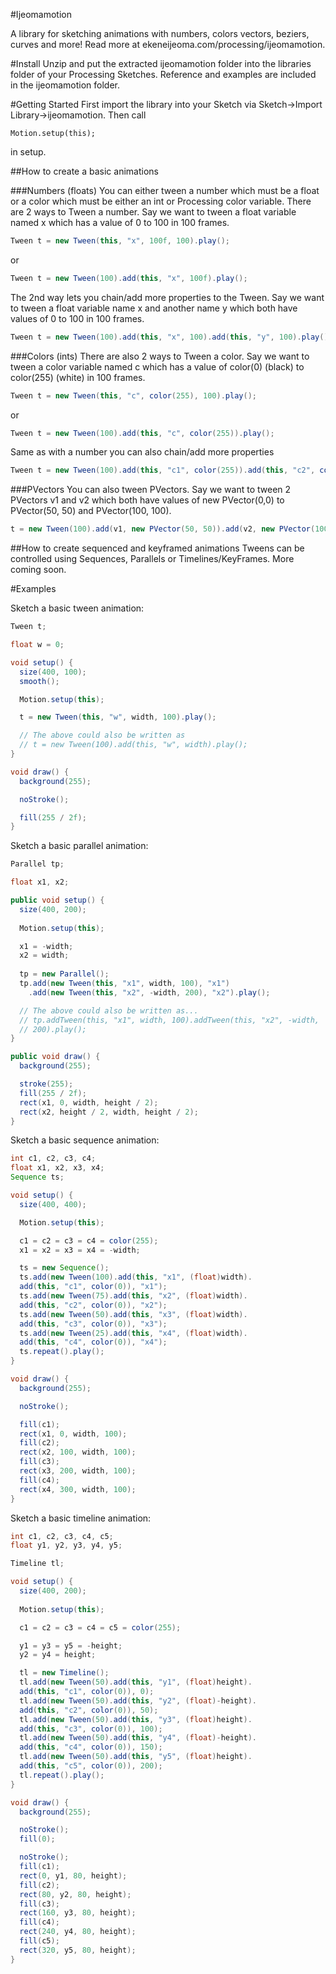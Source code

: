 #Ijeomamotion
 
A library for sketching animations with numbers, colors vectors, beziers, curves and more! Read more at ekeneijeoma.com/processing/ijeomamotion.

#Install
Unzip and put the extracted ijeomamotion folder into the libraries folder of your Processing Sketches. Reference and examples are included in the ijeomamotion folder.

#Getting Started
First import the library into your Sketch via Sketch->Import Library->ijeomamotion.
Then call

`Motion.setup(this);`

in setup.

##How to create a basic animations

###Numbers (floats)
You can either tween a number which must be a float or a color which must be either an int or Processing color variable.
There are 2 ways to Tween a number. Say we want to tween a float variable named x which has a value of 0 to 100 in 100 frames.
```java
Tween t = new Tween(this, "x", 100f, 100).play();
```
or
```java
Tween t = new Tween(100).add(this, "x", 100f).play();
```

The 2nd way lets you chain/add more properties to the Tween. Say we want to tween a float variable name x and another name y which both have values of 0 to 100 in 100 frames.
```java
Tween t = new Tween(100).add(this, "x", 100).add(this, "y", 100).play();
```
 
###Colors (ints)
There are also 2 ways to Tween a color. Say we want to tween a color variable named c which has a value of color(0) (black) to color(255) (white) in 100 frames.
```java
Tween t = new Tween(this, "c", color(255), 100).play();
```
or
```java
Tween t = new Tween(100).add(this, "c", color(255)).play();
```

Same as with a number you can also chain/add more properties
```java
Tween t = new Tween(100).add(this, "c1", color(255)).add(this, "c2", color(200)).play();
```

###PVectors
You can also tween PVectors. Say we want to tween 2 PVectors v1 and v2 which both have values of new PVector(0,0) to PVector(50, 50) and PVector(100, 100).
```java
t = new Tween(100).add(v1, new PVector(50, 50)).add(v2, new PVector(100, 100)).play();
```

##How to create sequenced and keyframed animations
Tweens can be controlled using Sequences, Parallels or Timelines/KeyFrames.
More coming soon. 


#Examples

Sketch a basic tween animation:

```java
Tween t;

float w = 0;

void setup() {
  size(400, 100);
  smooth();

  Motion.setup(this);

  t = new Tween(this, "w", width, 100).play();

  // The above could also be written as
  // t = new Tween(100).add(this, "w", width).play();
}

void draw() {
  background(255);

  noStroke();

  fill(255 / 2f); 
}
```

Sketch a basic parallel animation:

```java
Parallel tp;

float x1, x2;

public void setup() {
  size(400, 200);
 
  Motion.setup(this);

  x1 = -width;
  x2 = width;
  
  tp = new Parallel();
  tp.add(new Tween(this, "x1", width, 100), "x1")
    .add(new Tween(this, "x2", -width, 200), "x2").play();

  // The above could also be written as...
  // tp.addTween(this, "x1", width, 100).addTween(this, "x2", -width,
  // 200).play(); 
}

public void draw() {
  background(255);

  stroke(255);
  fill(255 / 2f);
  rect(x1, 0, width, height / 2);
  rect(x2, height / 2, width, height / 2);
}
```

Sketch a basic sequence animation:

```java
int c1, c2, c3, c4;
float x1, x2, x3, x4;
Sequence ts;

void setup() {
  size(400, 400);

  Motion.setup(this);

  c1 = c2 = c3 = c4 = color(255);
  x1 = x2 = x3 = x4 = -width;

  ts = new Sequence();
  ts.add(new Tween(100).add(this, "x1", (float)width).
  add(this, "c1", color(0)), "x1");
  ts.add(new Tween(75).add(this, "x2", (float)width).
  add(this, "c2", color(0)), "x2");
  ts.add(new Tween(50).add(this, "x3", (float)width).
  add(this, "c3", color(0)), "x3");
  ts.add(new Tween(25).add(this, "x4", (float)width).
  add(this, "c4", color(0)), "x4");
  ts.repeat().play();
}

void draw() {
  background(255);

  noStroke();

  fill(c1);
  rect(x1, 0, width, 100);
  fill(c2);
  rect(x2, 100, width, 100);
  fill(c3);
  rect(x3, 200, width, 100);
  fill(c4);
  rect(x4, 300, width, 100);
}
```

Sketch a basic timeline animation:

```java
int c1, c2, c3, c4, c5;
float y1, y2, y3, y4, y5;

Timeline tl;

void setup() {
  size(400, 200);
 
  Motion.setup(this);

  c1 = c2 = c3 = c4 = c5 = color(255);

  y1 = y3 = y5 = -height;
  y2 = y4 = height;

  tl = new Timeline();
  tl.add(new Tween(50).add(this, "y1", (float)height).
  add(this, "c1", color(0)), 0);
  tl.add(new Tween(50).add(this, "y2", (float)-height).
  add(this, "c2", color(0)), 50);
  tl.add(new Tween(50).add(this, "y3", (float)height).
  add(this, "c3", color(0)), 100);
  tl.add(new Tween(50).add(this, "y4", (float)-height).
  add(this, "c4", color(0)), 150);
  tl.add(new Tween(50).add(this, "y5", (float)height).
  add(this, "c5", color(0)), 200);
  tl.repeat().play();
}

void draw() {
  background(255);

  noStroke();
  fill(0);

  noStroke();
  fill(c1);
  rect(0, y1, 80, height);
  fill(c2);
  rect(80, y2, 80, height);
  fill(c3);
  rect(160, y3, 80, height);
  fill(c4);
  rect(240, y4, 80, height);
  fill(c5);
  rect(320, y5, 80, height); 
}
```
